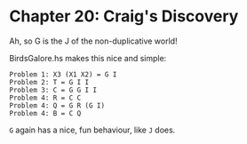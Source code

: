 # Chapter 20: Craig's Discovery

Ah, so G is the J of the non-duplicative world!

BirdsGalore.hs makes this nice and simple:

```
Problem 1: X3 (X1 X2) = G I
Problem 2: T = G I I
Problem 3: C = G G I I
Problem 4: R = C C
Problem 4: Q = G R (G I)
Problem 4: B = C Q
```

`G` again has a nice, fun behaviour, like `J` does.
